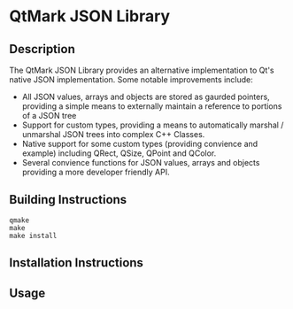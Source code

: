 # QtMark JSON Library

## Description

The QtMark JSON Library provides an alternative implementation to Qt's native
JSON implementation. Some notable improvements include:

- All JSON values, arrays and objects are stored as gaurded pointers, providing
a simple means to externally maintain a reference to portions of a JSON tree
- Support for custom types, providing a means to automatically marshal /
unmarshal JSON trees into complex C++ Classes.
- Native support for some custom types (providing convience and example)
including QRect, QSize, QPoint and QColor.
- Several convience functions for JSON values, arrays and objects providing
a more developer friendly API.

## Building Instructions

```
qmake
make
make install
```

## Installation Instructions

## Usage
